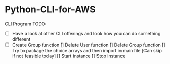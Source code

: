 # Python-CLI-for-AWS

CLI Program TODO:
- [ ] Have a look at other CLI offerings and look how you can do something different
- [ ] Create Group function 
[] Delete User function
[] Delete Group function
[] Try to package the choice arrays and then import in main file [Can skip if not feasible today]
[] Start instance
[] Stop instance 
